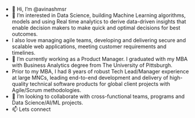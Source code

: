 - 👋 Hi, I’m @avinashmsr
- 👀 I’m interested in Data Science, building Machine Learning algorithms, models and using Real time analytics to derive data-driven insights that enable decision makers to make quick and optimal decisions for best outcomes.
- I also love managing agile teams, developing and delivering secure and scalable web applications, meeting customer requirements and timelines.
- 🌱 I’m currently working as a Product Manager. I graduated with my MBA with Business Analytics degree from The University of Pittsburgh.
- Prior to my MBA, I had 8 years of robust Tech Lead/Manager experience at large MNCs, leading end-to-end development and delivery of high-quality technical software products for global client projects with Agile/Scrum methodologies.
- 💞️ I’m looking to collaborate with cross-functional teams, programs and Data Science/AI/ML projects.
- 📫 Lets connect

<!---
avinashmsr/avinashmsr is a ✨ special ✨ repository because its `README.md` (this file) appears on your GitHub profile.
You can click the Preview link to take a look at your changes.
--->
